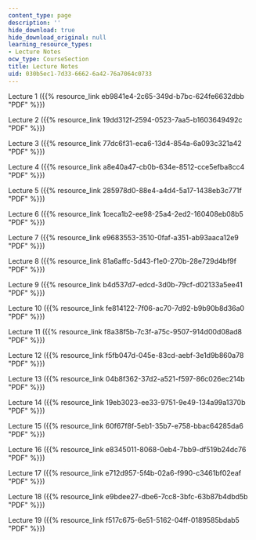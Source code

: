 ```yaml
---
content_type: page
description: ''
hide_download: true
hide_download_original: null
learning_resource_types:
- Lecture Notes
ocw_type: CourseSection
title: Lecture Notes
uid: 030b5ec1-7d33-6662-6a42-76a7064c0733
---
```


Lecture 1 ({{% resource_link eb9841e4-2c65-349d-b7bc-624fe6632dbb "PDF" %}})

Lecture 2 ({{% resource_link 19dd312f-2594-0523-7aa5-b1603649492c "PDF" %}})

Lecture 3 ({{% resource_link 77dc6f31-eca6-13d4-854a-6a093c321a42 "PDF" %}})

Lecture 4 ({{% resource_link a8e40a47-cb0b-634e-8512-cce5efba8cc4 "PDF" %}})

Lecture 5 ({{% resource_link 285978d0-88e4-a4d4-5a17-1438eb3c771f "PDF" %}})

Lecture 6 ({{% resource_link 1ceca1b2-ee98-25a4-2ed2-160408eb08b5 "PDF" %}})

Lecture 7 ({{% resource_link e9683553-3510-0faf-a351-ab93aaca12e9 "PDF" %}})

Lecture 8 ({{% resource_link 81a6affc-5d43-f1e0-270b-28e729d4bf9f "PDF" %}})

Lecture 9 ({{% resource_link b4d537d7-edcd-3d0b-79cf-d02133a5ee41 "PDF" %}})

Lecture 10 ({{% resource_link fe814122-7f06-ac70-7d92-b9b90b8d36a0 "PDF" %}})

Lecture 11 ({{% resource_link f8a38f5b-7c3f-a75c-9507-914d00d08ad8 "PDF" %}})

Lecture 12 ({{% resource_link f5fb047d-045e-83cd-aebf-3e1d9b860a78 "PDF" %}})

Lecture 13 ({{% resource_link 04b8f362-37d2-a521-f597-86c026ec214b "PDF" %}})

Lecture 14 ({{% resource_link 19eb3023-ee33-9751-9e49-134a99a1370b "PDF" %}})

Lecture 15 ({{% resource_link 60f67f8f-5eb1-35b7-e758-bbac64285da6 "PDF" %}})

Lecture 16 ({{% resource_link e8345011-8068-0eb4-7bb9-df519b24dc76 "PDF" %}})

Lecture 17 ({{% resource_link e712d957-5f4b-02a6-f990-c3461bf02eaf "PDF" %}})

Lecture 18 ({{% resource_link e9bdee27-dbe6-7cc8-3bfc-63b87b4dbd5b "PDF" %}})

Lecture 19 ({{% resource_link f517c675-6e51-5162-04ff-0189585bdab5 "PDF" %}})